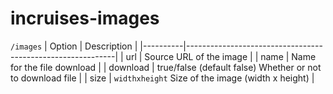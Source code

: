 # incruises-images

`/images`
| Option   | Description                                                |
|----------|------------------------------------------------------------|
| url      | Source URL of the image                                    |
| name     | Name for the file download                                 |
| download | true/false (default false) Whether or not to download file |
| size     | `widthxheight` Size of the image (width x height)          |
